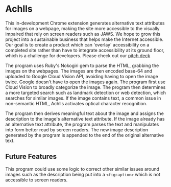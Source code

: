 # Achlls

This in-development Chrome extension generates alternative text attributes for images on a webpage,
making the site more accessible to the visually impaired that rely on screen
readers such as JAWS. We hope to grow this project into a sustainable business that helps make the
Internet accessible. Our goal is to create a product which can 'overlay' accessibility on a completed site rather than have to integrate accessibility at its ground floor, which is a challenge for developers.
Please check out our [pitch deck](https://docs.google.com/presentation/d/1-NNViQdq4lbtc3Hd14aycO45S8lDwwa2zBHbB80R30s/edit?usp=sharing)

The program uses Ruby's Nokogiri gem to parse the HTML, grabbing the
images on the webpages. The images are then encoded base-64 and uploaded to
Google Cloud Vision API, avoiding having to open the image twice.
Google doesn't have to open the images again. The program first use Cloud Vision to
broadly categorize the image. The program then determines a more targeted search such as landmark detection or
web detection, which searches for similar images. If the image contains text, a common issue in non-semantic HTML,
Achlls activates optical character recognition.

The program then derives meaningful text about the image and assigns the description to the image's alternative
text attribute. If the image already has an alternative text attribute, the program parses the text and manipulates into form better read by screen readers. The new image description generated by the program is appended to the end of the original alternative text.

## Future Features

This program could use some logic to correct other similar issues around images such as the description being put into a `<figcaption>` which is not accessible to screen readers.
